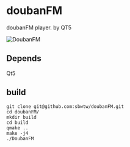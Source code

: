 # doubanFM
doubanFM player. by QT5

![DoubanFM](https://raw.githubusercontent.com/sbwtw/doubanFM/master/screenshot/MainWindow.png)

## Depends
Qt5

## build
```
git clone git@github.com:sbwtw/doubanFM.git
cd doubanFM/
mkdir build
cd build
qmake ..
make -j4
./DoubanFM
```
